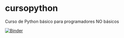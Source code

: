 # cursopython
Curso de Python básico para programadores NO básicos

[![Binder](https://mybinder.org/badge_logo.svg)](https://mybinder.org/v2/gh/gzabala/cursopython.git/HEAD)
